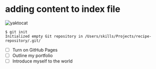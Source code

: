 # adding content to index file

![yaktocat](https://github.com/Exp-Communicate-Using-Markdown-Cohort-1/series-communicate-using-markdown-Sinjini46/assets/87771678/291409ce-61a7-48c6-aad6-bf06eec25ea1)

```
$ git init
Initialized empty Git repository in /Users/skills/Projects/recipe-repository/.git/
```

- [ ] Turn on GitHub Pages
- [ ] Outline my portfolio
- [ ] Introduce myself to the world
